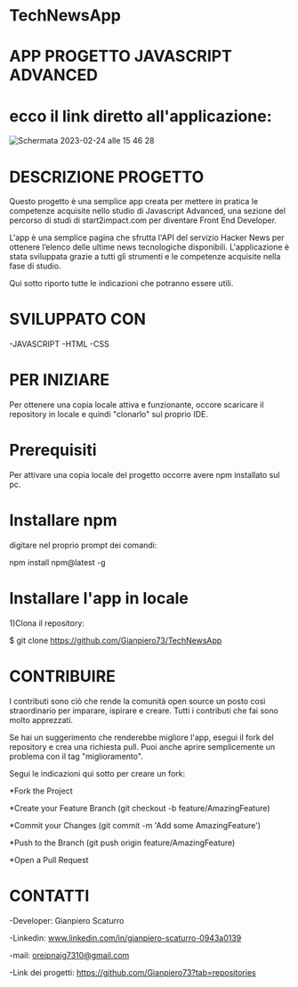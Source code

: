 # TechNewsApp

# APP PROGETTO JAVASCRIPT ADVANCED

# ecco il link diretto all'applicazione: 

![Schermata 2023-02-24 alle 15 46 28](https://user-images.githubusercontent.com/80164691/221207833-cf03f900-6513-4f24-bf48-637cc3389893.png)

# DESCRIZIONE PROGETTO
Questo progetto è una semplice app creata per mettere in pratica le competenze acquisite nello studio di Javascript Advanced, una sezione del percorso di studi di start2impact.com per diventare Front End Developer. 

L'app è una semplice pagina che sfrutta l'API del servizio Hacker News per ottenere l’elenco delle ultime news tecnologiche disponibili.
L'applicazione è stata sviluppata grazie a tutti gli strumenti e le competenze acquisite nella fase di studio.

Qui sotto riporto tutte le indicazioni che potranno essere utili.
 
# SVILUPPATO CON

-JAVASCRIPT
-HTML
-CSS

# PER INIZIARE
Per ottenere una copia locale attiva e funzionante, occore scaricare il repository in locale e quindi "clonarlo" sul proprio IDE.

# Prerequisiti
Per attivare una copia locale del progetto occorre avere npm installato sul pc.

# Installare npm
digitare nel proprio prompt dei comandi: 

npm install npm@latest -g
  
# Installare l'app in locale

1)Clona il  repository:

$ git clone https://github.com/Gianpiero73/TechNewsApp

# CONTRIBUIRE
I contributi sono ciò che rende la comunità open source un posto così straordinario per imparare, ispirare e creare. Tutti i contributi che fai sono molto apprezzati.


Se hai un suggerimento che renderebbe migliore l'app, esegui il fork del repository e crea una richiesta pull. Puoi anche aprire semplicemente un problema con il tag "miglioramento".

Segui le indicazioni qui sotto per creare un fork:


*Fork the Project

*Create your Feature Branch (git checkout -b feature/AmazingFeature)

*Commit your Changes (git commit -m 'Add some AmazingFeature')

*Push to the Branch (git push origin feature/AmazingFeature)

*Open a Pull Request



# CONTATTI

-Developer: Gianpiero Scaturro 

-Linkedin: www.linkedin.com/in/gianpiero-scaturro-0943a0139 

-mail: oreipnaig7310@gmail.com

-Link dei progetti: https://github.com/Gianpiero73?tab=repositories
